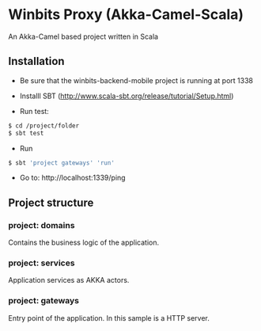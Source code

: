 # Winbits Proxy (Akka-Camel-Scala)

An Akka-Camel based project written in Scala

## Installation

- Be sure that the winbits-backend-mobile project is running at port 1338

- Installl SBT (http://www.scala-sbt.org/release/tutorial/Setup.html)
- Run test: 
```sh
$ cd /project/folder
$ sbt test
```

- Run
```sh
$ sbt 'project gateways' 'run'
```

- Go to: http://localhost:1339/ping

## Project structure

### project: domains

Contains the business logic of the application.

### project: services

Application services as AKKA actors.

### project: gateways

Entry point of the application. In this sample is a HTTP server.